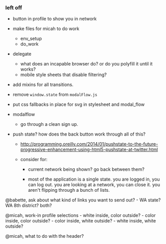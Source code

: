 ### left off

- button in profile to show you in network

- make files for micah to do work
    - env_setup
    - do_work

- delegate
    - what does an incapable browser do? or do you polyfill it until it works?
    - mobile style sheets that disable filtering?

- add mixins for all transitions.

- remove `window.state` from `modalFlow.js`

- put css fallbacks in place for svg in stylesheet and modal_flow

- modalflow
    - go through a clean sign up.

- push state? how does the back button work through all of this?
    - http://programming.oreilly.com/2014/01/pushstate-to-the-future-progressive-enhancement-using-html5-pushstate-at-twitter.html

    - consider for:
        - current network being shown? go back between them?

        - most of the application is a single state. you are logged in, you can log out. you are looking at a network, you can close it. you aren't flipping through a bunch of lists.

@babette, ask about what kind of links you want to send out?
    - WA state? WA 8th district? both?

@micah, work-in profile selections
    - white inside, color outside?
    - color inside, color outside?
    - color inside, white outside?
    - white inside, white outside?

@micah, what to do with the header?